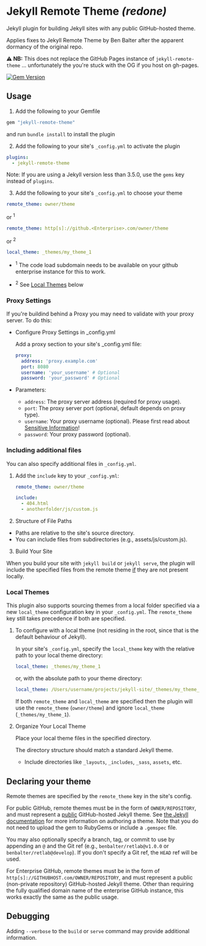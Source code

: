 # Jekyll Remote Theme *(redone)*

Jekyll plugin for building Jekyll sites with any public GitHub-hosted theme.

Applies fixes to Jekyll Remote Theme by Ben Balter after the apparent dormancy of the original repo.

**:warning: NB:** This does not replace the GitHub Pages instance of `jekyll-remote-theme` ... unfortunately the you're stuck with the OG if you host on gh-pages.

[![Gem Version](https://badge.fury.io/rb/jekyll-remote-theme.svg)](https://badge.fury.io/rb/jekyll-remote-theme)


## Usage

1. Add the following to your Gemfile

  ```ruby
  gem "jekyll-remote-theme"
  ```

  and run `bundle install` to install the plugin

2. Add the following to your site's `_config.yml` to activate the plugin

  ```yml
  plugins:
    - jekyll-remote-theme
  ```
  Note: If you are using a Jekyll version less than 3.5.0, use the `gems` key instead of `plugins`.

3. Add the following to your site's `_config.yml` to choose your theme

  ```yml
  remote_theme: owner/theme
  ```
or <sup>1</sup>
  ```yml
  remote_theme: http[s]://github.<Enterprise>.com/owner/theme
  ```
or <sup>2</sup>
  ```yml
  local_theme: _themes/my_theme_1
  ```


* <sup>1</sup> The code load subdomain needs to be available on your github enterprise instance for this to work.

* <sup>2</sup> See [Local Themes](#local-themes) below

### Proxy Settings

If you're buildind behind a Proxy you may need to validate with your proxy server.  To do this:

* Configure Proxy Settings in _config.yml

  Add a proxy section to your site's _config.yml file:

  ```yaml
  proxy:
    address: 'proxy.example.com'
    port: 8080
    username: 'your_username' # Optional
    password: 'your_password' # Optional
  ```

* Parameters:
    - `address`: The proxy server address (required for proxy usage).
    - `port`: The proxy server port (optional, default depends on proxy type).
    - `username`: Your proxy username (optional). Please first read  about [Sensitive Information](./docs/KNOWN_SECURITY_CONCERNS.md#sensitive-information)!
    - `password`: Your proxy password (optional).

### Including additional files

You can also specify additional files in `_config.yml`.

1. Add the `include` key to your `_config.yml`:

    ```yml
    remote_theme: owner/theme

    include:
      - 404.html
      - anotherfolder/js/custom.js
    ```

2. Structure of File Paths

  - Paths are relative to the site's source directory.
  - You can include files from subdirectories (e.g., assets/js/custom.js).

3. Build Your Site

  When you build your site with `jekyll build` or `jekyll serve`, the plugin will include the specified files from the remote theme <ins>if</ins> they are not present locally.

### Local Themes

This plugin also supports sourcing themes from a local folder specified via a new `local_theme` configuration key in your `_config.yml`. The `remote_theme` key still takes precedence if both are specified.

1. To configure with a local theme (not residing in the root, since that is the default behaviour of Jekyll).

    In your site's `_config.yml`, specify the `local_theme` key with the relative path to your local theme directory:

    ```yaml
    local_theme: _themes/my_theme_1
    ```

    or, with the absolute path to your theme directory:

    ```yaml
    local_theme: /Users/username/projects/jekyll-site/_themes/my_theme_1
    ```

    If both `remote_theme` and `local_theme` are specified then the plugin will use the `remote_theme` (`owner/theme`) and ignore `local_theme` (`_themes/my_theme_1`).

2. Organize Your Local Theme

    Place your local theme files in the specified directory.

    The directory structure should match a standard Jekyll theme.

    - Include directories like `_layouts`, `_includes`, `_sass`, `assets`, etc.


## Declaring your theme

Remote themes are specified by the `remote_theme` key in the site's config.

For public GitHub, remote themes must be in the form of `OWNER/REPOSITORY`, and must represent a <ins>public</ins> GitHub-hosted Jekyll theme. See [the Jekyll documentation](https://jekyllrb.com/docs/themes/) for more information on authoring a theme. Note that you do not need to upload the gem to RubyGems or include a `.gemspec` file.

You may also optionally specify a branch, tag, or commit to use by appending an `@` and the Git ref (e.g., `benbalter/retlab@v1.0.0` or `benbalter/retlab@develop`). If you don't specify a Git ref, the `HEAD` ref will be used.

For Enterprise GitHub, remote themes must be in the form of `http[s]://GITHUBHOST.com/OWNER/REPOSITORY`, and must represent a public (non-private repository) GitHub-hosted Jekyll theme. Other than requiring the fully qualified domain name of the enterprise GitHub instance, this works exactly the same as the public usage.

## Debugging

Adding `--verbose` to the `build` or `serve` command may provide additional information.
